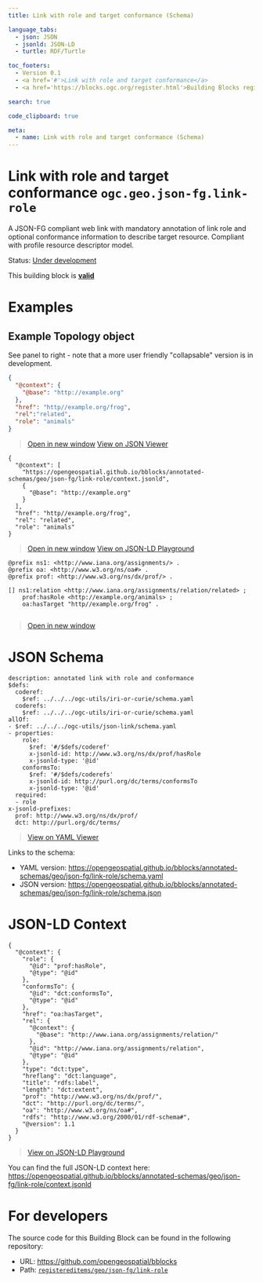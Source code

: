 ```yaml
---
title: Link with role and target conformance (Schema)

language_tabs:
  - json: JSON
  - jsonld: JSON-LD
  - turtle: RDF/Turtle

toc_footers:
  - Version 0.1
  - <a href='#'>Link with role and target conformance</a>
  - <a href='https://blocks.ogc.org/register.html'>Building Blocks register</a>

search: true

code_clipboard: true

meta:
  - name: Link with role and target conformance (Schema)
---
```



# Link with role and target conformance `ogc.geo.json-fg.link-role`

A JSON-FG compliant web link with mandatory annotation of link role and optional conformance information to describe target resource. Compliant with profile resource descriptor model.

<p class="status">
    <span data-rainbow-uri="http://www.opengis.net/def/status">Status</span>:
    <a href="http://www.opengis.net/def/status/under-development" target="_blank" data-rainbow-uri>Under development</a>
</p>

<aside class="success">
This building block is <strong><a href="https://github.com/opengeospatial/bblocks/blob/master/tests/geo/json-fg/link-role/" target="_blank">valid</a></strong>
</aside>

# Examples

## Example Topology object

See panel to right - note that a more user friendly "collapsable" version is in development. 



```json
{
  "@context": {
    "@base": "http://example.org"
  },
  "href": "http//example.org/frog",
  "rel":"related",
  "role": "animals"
}
```

<blockquote class="lang-specific json">
  <p class="example-links">
    <a target="_blank" href="https://opengeospatial.github.io/bblocks/tests/geo/json-fg/link-role/example_1_1.json">Open in new window</a>
    <a target="_blank" href="https://avillar.github.io/TreedocViewer/?dataParser=json&amp;dataUrl=https%3A%2F%2Fopengeospatial.github.io%2Fbblocks%2Ftests%2Fgeo%2Fjson-fg%2Flink-role%2Fexample_1_1.json&amp;expand=2&amp;option=%7B%22showTable%22%3A+false%7D">View on JSON Viewer</a></p>
</blockquote>




```jsonld
{
  "@context": [
    "https://opengeospatial.github.io/bblocks/annotated-schemas/geo/json-fg/link-role/context.jsonld",
    {
      "@base": "http://example.org"
    }
  ],
  "href": "http//example.org/frog",
  "rel": "related",
  "role": "animals"
}
```

<blockquote class="lang-specific jsonld">
  <p class="example-links">
    <a target="_blank" href="https://opengeospatial.github.io/bblocks/tests/geo/json-fg/link-role/example_1_1.jsonld">Open in new window</a>
    <a target="_blank" href="https://json-ld.org/playground/#json-ld=https%3A%2F%2Fopengeospatial.github.io%2Fbblocks%2Ftests%2Fgeo%2Fjson-fg%2Flink-role%2Fexample_1_1.jsonld">View on JSON-LD Playground</a>
</blockquote>




```turtle
@prefix ns1: <http://www.iana.org/assignments/> .
@prefix oa: <http://www.w3.org/ns/oa#> .
@prefix prof: <http://www.w3.org/ns/dx/prof/> .

[] ns1:relation <http://www.iana.org/assignments/relation/related> ;
    prof:hasRole <http://example.org/animals> ;
    oa:hasTarget "http//example.org/frog" .


```

<blockquote class="lang-specific turtle">
  <p class="example-links">
    <a target="_blank" href="https://opengeospatial.github.io/bblocks/tests/geo/json-fg/link-role/example_1_1.ttl">Open in new window</a>
</blockquote>



# JSON Schema

```yaml--schema
description: annotated link with role and conformance
$defs:
  coderef:
    $ref: ../../../ogc-utils/iri-or-curie/schema.yaml
  coderefs:
    $ref: ../../../ogc-utils/iri-or-curie/schema.yaml
allOf:
- $ref: ../../../ogc-utils/json-link/schema.yaml
- properties:
    role:
      $ref: '#/$defs/coderef'
      x-jsonld-id: http://www.w3.org/ns/dx/prof/hasRole
      x-jsonld-type: '@id'
    conformsTo:
      $ref: '#/$defs/coderefs'
      x-jsonld-id: http://purl.org/dc/terms/conformsTo
      x-jsonld-type: '@id'
  required:
  - role
x-jsonld-prefixes:
  prof: http://www.w3.org/ns/dx/prof/
  dct: http://purl.org/dc/terms/

```

> <a target="_blank" href="https://avillar.github.io/TreedocViewer/?dataParser=yaml&amp;dataUrl=https%3A%2F%2Fopengeospatial.github.io%2Fbblocks%2Fannotated-schemas%2Fgeo%2Fjson-fg%2Flink-role%2Fschema.yaml&amp;expand=2&amp;option=%7B%22showTable%22%3A+false%7D">View on YAML Viewer</a>

Links to the schema:

* YAML version: <a href="https://opengeospatial.github.io/bblocks/annotated-schemas/geo/json-fg/link-role/schema.yaml" target="_blank">https://opengeospatial.github.io/bblocks/annotated-schemas/geo/json-fg/link-role/schema.yaml</a>
* JSON version: <a href="https://opengeospatial.github.io/bblocks/annotated-schemas/geo/json-fg/link-role/schema.json" target="_blank">https://opengeospatial.github.io/bblocks/annotated-schemas/geo/json-fg/link-role/schema.json</a>


# JSON-LD Context

```json--ldContext
{
  "@context": {
    "role": {
      "@id": "prof:hasRole",
      "@type": "@id"
    },
    "conformsTo": {
      "@id": "dct:conformsTo",
      "@type": "@id"
    },
    "href": "oa:hasTarget",
    "rel": {
      "@context": {
        "@base": "http://www.iana.org/assignments/relation/"
      },
      "@id": "http://www.iana.org/assignments/relation",
      "@type": "@id"
    },
    "type": "dct:type",
    "hreflang": "dct:language",
    "title": "rdfs:label",
    "length": "dct:extent",
    "prof": "http://www.w3.org/ns/dx/prof/",
    "dct": "http://purl.org/dc/terms/",
    "oa": "http://www.w3.org/ns/oa#",
    "rdfs": "http://www.w3.org/2000/01/rdf-schema#",
    "@version": 1.1
  }
}
```

> <a target="_blank" href="https://json-ld.org/playground/#json-ld=https%3A%2F%2Fopengeospatial.github.io%2Fbblocks%2Fannotated-schemas%2Fgeo%2Fjson-fg%2Flink-role%2Fcontext.jsonld">View on JSON-LD Playground</a>

You can find the full JSON-LD context here:
<a href="https://opengeospatial.github.io/bblocks/annotated-schemas/geo/json-fg/link-role/context.jsonld" target="_blank">https://opengeospatial.github.io/bblocks/annotated-schemas/geo/json-fg/link-role/context.jsonld</a>

# For developers

The source code for this Building Block can be found in the following repository:

* URL: <a href="https://github.com/opengeospatial/bblocks" target="_blank">https://github.com/opengeospatial/bblocks</a>
* Path:
<code><a href="https://github.com/opengeospatial/bblocks/blob/HEAD/registereditems/geo/json-fg/link-role" target="_blank">registereditems/geo/json-fg/link-role</a></code>


